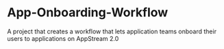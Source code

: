 # App-Onboarding-Workflow
A project that creates a workflow that lets application teams onboard their users to applications on AppStream 2.0
